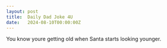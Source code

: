 ```yaml
---
layout: post
title:  Daily Dad Joke 4U
date:   2024-08-10T00:00:00Z
---
```

You know youre getting old when Santa starts looking younger.
